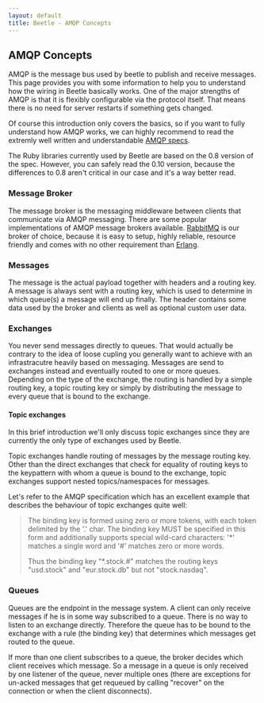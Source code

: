 ```yaml
---
layout: default
title: Beetle - AMQP Concepts
---
```


## AMQP Concepts

AMQP is the message bus used by beetle to publish and receive
messages.  This page provides you with some information to help you to
understand how the wiring in Beetle basically works. One of the major
strengths of AMQP is that it is flexibly configurable via the protocol
itself. That means there is no need for server restarts if something
gets changed.

Of course this introduction only covers the basics, so if you want to
fully understand how AMQP works, we can highly recommend to read the
extremly well written and understandable [AMQP specs][amqp_specs].

The Ruby libraries currently used by Beetle are based on the 0.8
version of the spec. However, you can safely read the 0.10 version,
because the differences to 0.8 aren't critical in our case and it's a
way better read.

### Message Broker

The message broker is the messaging middleware between clients that
communicate via AMQP messaging. There are some popular implementations
of AMQP message brokers available. [RabbitMQ][rabbitmq_home] is our
broker of choice, because it is easy to setup, highly reliable,
resource friendly and comes with no other requirement than
[Erlang][erlang_home].

### Messages

The message is the actual payload together with headers and a routing
key. A message is always sent with a routing key, which is used to
determine in which queue(s) a message will end up finally. The header
contains some data used by the broker and clients as well as optional
custom user data.

### Exchanges

You never send messages directly to queues. That would actually be
contrary to the idea of loose cupling you generally want to achieve
with an infrastracutre heavily based on messaging. Messages are send
to exchanges instead and eventually routed to one or more
queues. Depending on the type of the exchange, the routing is handled
by a simple routing key, a topic routing key or simply by distributing
the message to every queue that is bound to the exchange.

#### Topic exchanges

In this brief introduction we'll only discuss topic exchanges since
they are currently the only type of exchanges used by Beetle.

Topic exchanges handle routing of messages by the message routing
key. Other than the direct exchanges that check for equality of
routing keys to the keypattern with whom a queue is bound to the
exchange, topic exchanges support nested topics/namespaces for
messages.

Let's refer to the AMQP specification which has an excellent example
that describes the behaviour of topic exchanges quite well:

> The binding key is formed using zero or more tokens, with each token
> delimited by the '.' char. The binding key MUST be specified in this
> form and additionally supports special wild-card characters: '\*'
> matches a single word and '#' matches zero or more words.
>
> Thus the binding key "\*.stock.#" matches the routing keys "usd.stock"
> and "eur.stock.db" but not "stock.nasdaq".

### Queues

Queues are the endpoint in the message system. A client can only
receive messages if he is in some way subscribed to a queue. There is
no way to listen to an exchange directly. Therefore the queue has to
be bound to the exchange with a rule (the binding key) that determines
which messages get routed to the queue.

If more than one client subscribes to a queue, the broker decides
which client receives which message. So a message in a queue is only
received by one listener of the queue, never multiple ones (there are
exceptions for un-acked messages that get requeued by calling
"recover" on the connection or when the client disconnects).


[amqp_specs]: http://www.amqp.org/confluence/display/AMQP/AMQP+Specification
[rabbitmq_home]: http://www.rabbitmq.com
[erlang_home]: http://www.erlang.org

